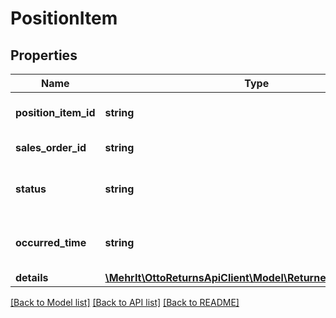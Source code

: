 # PositionItem

## Properties
Name | Type | Description | Notes
------------ | ------------- | ------------- | -------------
**position_item_id** | **string** | Sales position item ID | [optional] 
**sales_order_id** | **string** | Sales order ID | [optional] 
**status** | **string** | Current return status of item. | [optional] 
**occurred_time** | **string** | Date when the last status was updated. | [optional] 
**details** | [**\MehrIt\OttoReturnsApiClient\Model\ReturnedItemStatusData**](ReturnedItemStatusData.md) |  | [optional] 

[[Back to Model list]](../../README.md#documentation-for-models) [[Back to API list]](../../README.md#documentation-for-api-endpoints) [[Back to README]](../../README.md)

